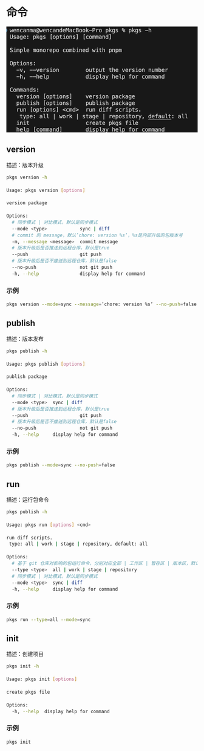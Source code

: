 # 命令
![command](./assets//images/command.png)
## version
描述：版本升级
```bash
pkgs version -h

Usage: pkgs version [options]

version package

Options:
  # 同步模式 | 对比模式，默认是同步模式
  --mode <type>            sync | diff 
  # commit 的 message，默认’chore: version %s‘，%s是内部升级的包版本号
  -m, --message <message>  commit message 
  # 版本升级后是否推送到远程仓库，默认是true
  --push                   git push 
  # 版本升级后是否不推送到远程仓库，默认是false
  --no-push                not git push
  -h, --help               display help for command
```
### 示例
```bash
pkgs version --mode=sync --message=’chore: version %s‘ --no-push=false 
```

## publish
描述：版本发布
```bash
pkgs publish -h

Usage: pkgs publish [options]

publish package

Options:
  # 同步模式 | 对比模式，默认是同步模式
  --mode <type>  sync | diff
  # 版本升级后是否推送到远程仓库，默认是true
  --push                   git push 
  # 版本升级后是否不推送到远程仓库，默认是false
  --no-push                not git push
  -h, --help     display help for command
```
### 示例
```bash
pkgs publish --mode=sync --no-push=false 
```
## run
描述：运行包命令
```bash
pkgs publish -h

Usage: pkgs run [options] <cmd>

run diff scripts.
 type: all | work | stage | repository, default: all

Options:
  # 基于 git 仓库对影响的包运行命令，分别对应全部 | 工作区 | 暂存区 | 版本区，默认全部
  --type <type>  all | work | stage | repository
  # 同步模式 | 对比模式，默认是同步模式
  --mode <type>  sync | diff
  -h, --help     display help for command
```
### 示例
```bash
pkgs run --type=all --mode=sync 
```

## init
描述：创建项目
```bash
pkgs init -h

Usage: pkgs init [options]

create pkgs file

Options:
  -h, --help  display help for command
```
### 示例
```bash
pkgs init
```
